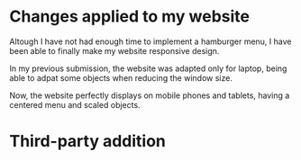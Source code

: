 
# Changes applied to my website

Altough I have not had enough time to implement a hamburger menu, I have been able to finally make my website responsive design.

In my previous submission, the website was adapted only for laptop, being able to adpat some objects when reducing the window size.

Now, the website perfectly displays on mobile phones and tablets, having a centered menu and scaled objects.


# Third-party addition

